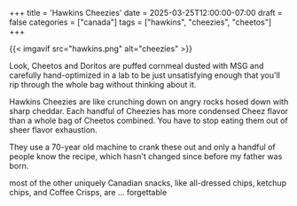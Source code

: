 +++
title = 'Hawkins Cheezies'
date = 2025-03-25T12:00:00-07:00
draft = false
categories = ["canada"]
tags = ["hawkins", "cheezies", "cheetos"]
+++

{{< imgavif src="hawkins.png" alt="cheezies" >}}

Look, Cheetos and Doritos are puffed cornmeal dusted with MSG and carefully hand-optimized in a lab to be just unsatisfying enough that you'll rip through the whole bag without thinking about it.

Hawkins Cheezies are like crunching down on angry rocks hosed down with sharp cheddar. Each handful of Cheezies has more condensed Cheez flavor than a whole bag of Cheetos combined. You have to stop eating them out of sheer flavor exhaustion.

They use a 70-year old machine to crank these out and only a handful of people know the recipe, which hasn't changed since before my father was born.

most of the other uniquely Canadian snacks, like all-dressed chips, ketchup chips, and Coffee Crisps, are ... forgettable